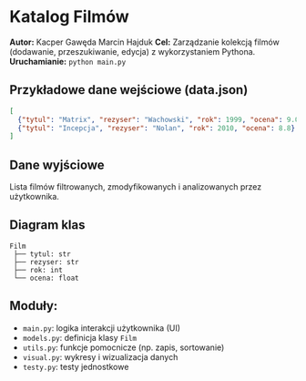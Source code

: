 
# Katalog Filmów

**Autor:** Kacper Gawęda Marcin Hajduk 
**Cel:** Zarządzanie kolekcją filmów (dodawanie, przeszukiwanie, edycja) z wykorzystaniem Pythona.  
**Uruchamianie:** `python main.py`

## Przykładowe dane wejściowe (data.json)
```json
[
  {"tytul": "Matrix", "rezyser": "Wachowski", "rok": 1999, "ocena": 9.0},
  {"tytul": "Incepcja", "rezyser": "Nolan", "rok": 2010, "ocena": 8.8}
]
```

## Dane wyjściowe
Lista filmów filtrowanych, zmodyfikowanych i analizowanych przez użytkownika.

## Diagram klas

```
Film
 ├── tytul: str
 ├── rezyser: str
 ├── rok: int
 └── ocena: float
```

## Moduły:
- `main.py`: logika interakcji użytkownika (UI)
- `models.py`: definicja klasy `Film`
- `utils.py`: funkcje pomocnicze (np. zapis, sortowanie)
- `visual.py`: wykresy i wizualizacja danych
- `testy.py`: testy jednostkowe
